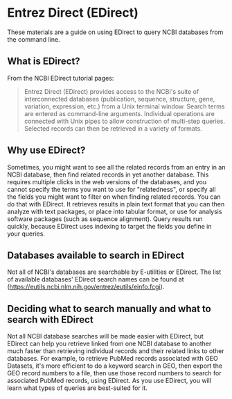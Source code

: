 # Entrez Direct (EDirect)
These materials are a guide on using EDirect to query NCBI databases from the command line.

## What is EDirect?
From the NCBI EDirect tutorial pages:

> Entrez Direct (EDirect) provides access to the NCBI's suite of interconnected databases (publication, sequence, structure, gene, variation, expression, etc.)
> from a Unix terminal window. Search terms are entered as command-line arguments.
> Individual operations are connected with Unix pipes to allow construction of multi-step queries. Selected records can then be retrieved in a variety of formats.

## Why use EDirect?
Sometimes, you might want to see all the related records from an entry in an NCBI database, then find related records in yet another database. This requires multiple clicks in the web versions of the databases, and you cannot specify the terms you want to use for "relatedness", or specify all the fields you might want to filter on when finding related records. You can do that with EDirect. It retrieves results in plain text format that you can then analyze with text packages, or place into tabular format, or use for analysis software packages (such as sequence alignment). Query results run quickly, because EDirect uses indexing to target the fields you define in your queries.

## Databases available to search in EDirect
Not all of NCBI's databases are searchable by E-utilities or EDirect. The list of available databases' EDirect search names can be found at (https://eutils.ncbi.nlm.nih.gov/entrez/eutils/einfo.fcgi). 

## Deciding what to search manually and what to search with EDirect
Not all NCBI database searches will be made easier with EDirect, but EDirect can help you retrieve linked from one NCBI database to another much faster than retrieving individual records and their related links to other databases. For example, to retrieve PubMed records associated with GEO Datasets, it's more efficient to do a keyword search in GEO, then export the GEO record numbers to a file, then use those record numbers to search for associated PubMed records, using EDirect. As you use EDirect, you will learn what types of queries are best-suited for it.

